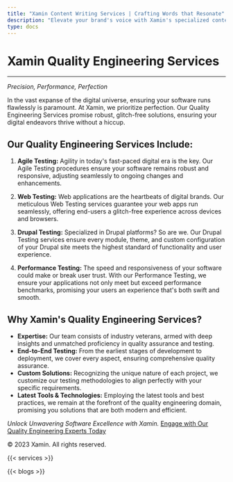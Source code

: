 ```yaml
---
title: "Xamin Content Writing Services | Crafting Words that Resonate"
description: "Elevate your brand's voice with Xamin's specialized content writing services. SEO optimization, engaging blog posts, compelling website content, and more"
type: docs
---
```


# Xamin Quality Engineering Services

---

*Precision, Performance, Perfection*

In the vast expanse of the digital universe, ensuring your software runs flawlessly is paramount. At Xamin, we prioritize perfection. Our Quality Engineering Services promise robust, glitch-free solutions, ensuring your digital endeavors thrive without a hiccup.

## Our Quality Engineering Services Include:

1. **Agile Testing:**
   Agility in today's fast-paced digital era is the key. Our Agile Testing procedures ensure your software remains robust and responsive, adjusting seamlessly to ongoing changes and enhancements.

2. **Web Testing:**
   Web applications are the heartbeats of digital brands. Our meticulous Web Testing services guarantee your web apps run seamlessly, offering end-users a glitch-free experience across devices and browsers.

3. **Drupal Testing:**
   Specialized in Drupal platforms? So are we. Our Drupal Testing services ensure every module, theme, and custom configuration of your Drupal site meets the highest standard of functionality and user experience.

4. **Performance Testing:**
   The speed and responsiveness of your software could make or break user trust. With our Performance Testing, we ensure your applications not only meet but exceed performance benchmarks, promising your users an experience that's both swift and smooth.

## Why Xamin's Quality Engineering Services?

- **Expertise:** Our team consists of industry veterans, armed with deep insights and unmatched proficiency in quality assurance and testing.
- **End-to-End Testing:** From the earliest stages of development to deployment, we cover every aspect, ensuring comprehensive quality assurance.
- **Custom Solutions:** Recognizing the unique nature of each project, we customize our testing methodologies to align perfectly with your specific requirements.
- **Latest Tools & Technologies:** Employing the latest tools and best practices, we remain at the forefront of the quality engineering domain, promising you solutions that are both modern and efficient.

*Unlock Unwavering Software Excellence with Xamin.*
[Engage with Our Quality Engineering Experts Today](https://www.xamin.in/contact)

© 2023 Xamin. All rights reserved.


{{< services >}}


{{< blogs >}}